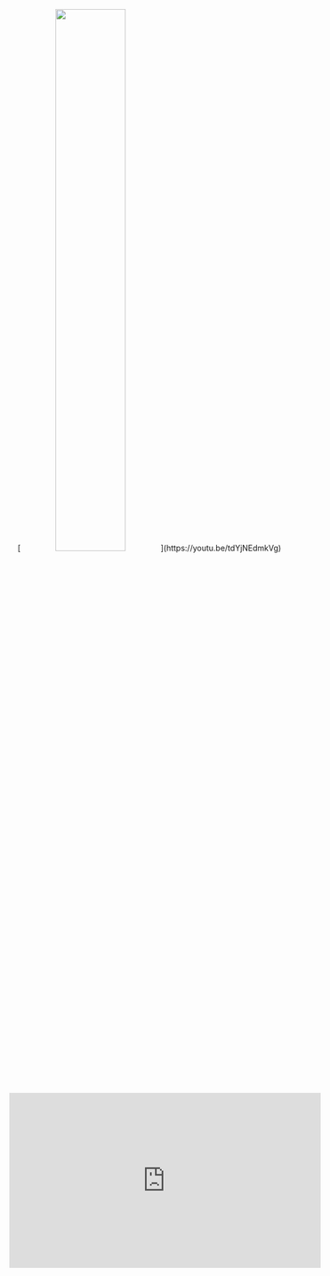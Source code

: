 <div align="center">
[<img src="https://img.youtube.com/vi/tdYjNEdmkVg/maxresdefault.jpg" width="50%">](https://youtu.be/tdYjNEdmkVg)
</div>
<div align="center">
<iframe width="560" height="315" src="https://www.youtube.com/embed/tdYjNEdmkVg" title="YouTube video player" frameborder="0" allow="accelerometer; autoplay; clipboard-write; encrypted-media; gyroscope; picture-in-picture" allowfullscreen></iframe>
</div>
